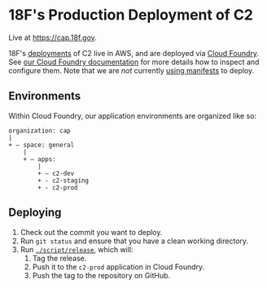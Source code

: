 # 18F's Production Deployment of C2

Live at https://cap.18f.gov.

18F's [deployments](http://12factor.net/codebase) of C2 live in AWS, and are deployed via [Cloud Foundry](http://www.cloudfoundry.org). See [our Cloud Foundry documentation](https://docs.18f.gov) for more details how to inspect and configure them. Note that we are *not* currently [using manifests](http://docs.cloudfoundry.org/devguide/deploy-apps/manifest.html) to deploy.

## Environments

Within Cloud Foundry, our application environments are organized like so:

```
organization: cap
|
+ – space: general
    |
    + – apps:
        |
        + – c2-dev
        + - c2-staging
        + - c2-prod
```

## Deploying

1. Check out the commit you want to deploy.
1. Run `git status` and ensure that you have a clean working directory.
1. Run [`./script/release`](../script/release), which will:
    1. Tag the release.
    1. Push it to the `c2-prod` application in Cloud Foundry.
    1. Push the tag to the repository on GitHub.
